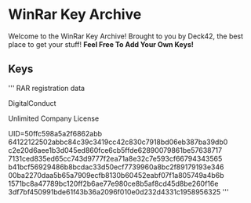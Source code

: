 # WinRar Key Archive
Welcome to the WinRar Key Archive!
Brought to you by Deck42, the best place to get your stuff!
**Feel Free To Add Your Own Keys!**

## Keys
'''
RAR registration data

DigitalConduct

Unlimited Company License

UID=50ffc598a5a2f6862abb
64122122502abbc84c39c3419cc42c830c7918bd06eb387ba39db0
c2e20d6aee1b3d045ed860fce6cb5ffde62890079861be57638717
7131ced835ed65cc743d9777f2ea71a8e32c7e593cf66794343565
b41bcf56929486b8bcdac33d50ecf7739960a8bc2f89179193e346
00ba2270daa5b65a7909ecfb8130b60452eabf07f1a805749a4b6b
1571bc8a47789bc120ff2b6ae77e980ce8b5af8cd45d8be260f16e
3df7bf450991bde61f43b36a2096f010e0d232d4331c1958956325
'''
